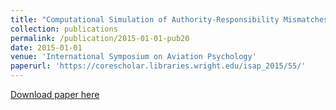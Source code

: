 ```yaml
---
title: "Computational Simulation of Authority-Responsibility Mismatches in Air-Ground Function Allocation"
collection: publications
permalink: /publication/2015-01-01-pub20
date: 2015-01-01
venue: 'International Symposium on Aviation Psychology'
paperurl: 'https://corescholar.libraries.wright.edu/isap_2015/55/'
---
```


<a href='https://corescholar.libraries.wright.edu/isap_2015/55/'>Download paper here</a>
